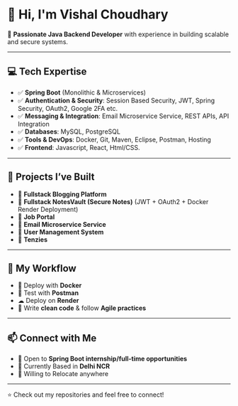 # 👋 Hi, I'm Vishal Choudhary

🎯 **Passionate Java Backend Developer** with experience in building scalable and secure systems.

---

## 💻 Tech Expertise
- ✅ **Spring Boot** (Monolithic & Microservices)
- ✅ **Authentication & Security**: Session Based Security, JWT, Spring Security, OAuth2, Google 2FA etc.
- ✅ **Messaging & Integration**: Email Microservice Service, REST APIs, API Integration
- ✅ **Databases**: MySQL, PostgreSQL
- ✅ **Tools & DevOps**: Docker, Git, Maven, Eclipse, Postman, Hosting
- ✅ **Frontend**: Javascript, React, Html/CSS.

---

## 🚀 Projects I’ve Built
- 📌 **Fullstack Blogging Platform**
- 📌 **Fullstack NotesVault (Secure Notes)** (JWT + OAuth2 + Docker Render Deployment)
- 📌 **Job Portal**
- 📌 **Email Microservice Service**
- 📌 **User Management System**
- 📌 **Tenzies**

---

## 🧰 My Workflow
- 🐳 Deploy with **Docker**  
- 🧪 Test with **Postman**
- ☁ Deploy on **Render** 
- 🧹 Write **clean code** & follow **Agile practices**

---

## 📫 Connect with Me
- 💼 Open to **Spring Boot internship/full-time opportunities**  
- 📍 Currently Based in **Delhi NCR**
- 🚄 Willing to Relocate anywhere 

---

⭐️ Check out my repositories and feel free to connect!
